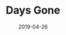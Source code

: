 ---
layout: album
date: 2019-04-26
title: Days Gone
developer: Bend Studio
card-image: 0
card-offset: 0
banner-image: 0
banner-offset: 0
---